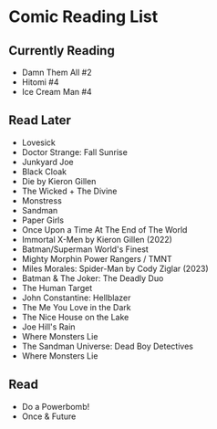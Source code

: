 # Comic Reading List

## Currently Reading
- Damn Them All #2
- Hitomi #4
- Ice Cream Man #4

## Read Later
- Lovesick
- Doctor Strange: Fall Sunrise
- Junkyard Joe
- Black Cloak
- Die by Kieron Gillen
- The Wicked + The Divine
- Monstress
- Sandman
- Paper Girls
- Once Upon a Time At The End of The World
- Immortal X-Men by Kieron Gillen (2022)
- Batman/Superman World's Finest
- Mighty Morphin Power Rangers / TMNT
- Miles Morales: Spider-Man by Cody Ziglar (2023)
- Batman & The Joker: The Deadly Duo
- The Human Target
- John Constantine: Hellblazer
- The Me You Love in the Dark
- The Nice House on the Lake
- Joe Hill's Rain
- Where Monsters Lie
- The Sandman Universe: Dead Boy Detectives
- Where Monsters Lie

## Read
- Do a Powerbomb!
- Once & Future